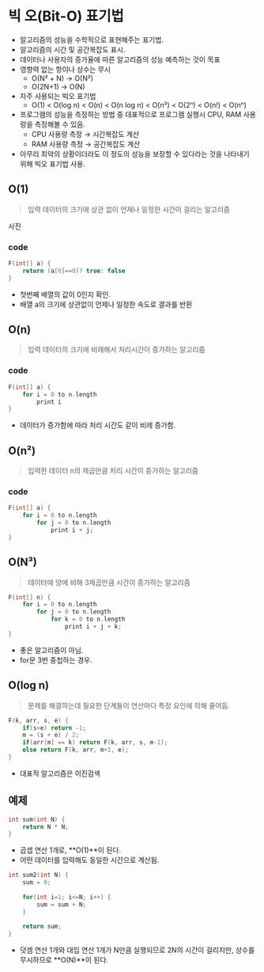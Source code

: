 # 빅 오(Bit-O) 표기법

- 알고리즘의 성능을 수학적으로 표현해주는 표기법. 
- 알고리즘의 시간 및 공간복잡도 표시.
- 데이터나 사용자의 증가율에 따른 알고리즘의 성능 예측하는 것이 목표
- 영향력 없는 항이나 상수는 무시
  - O(N² + N) → O(N²)
  - O(2N+1) → O(N)
- 자주 사용되는 빅오 표기법
  - O(1) < O(log n) < O(n) < O(n log n) < O(n²) < O(2ⁿ) < O(n!) < O(nⁿ)
- 프로그램의 성능을 측정하는 방법 중 대표적으로 프로그램 실행시 CPU, RAM 사용량을 측정해볼 수 있음.
  - CPU 사용량 측정 → 시간복잡도 계산
  - RAM 사용량 측정 → 공간복잡도 계산
- 아무리 최악의 상황이더라도 이 정도의 성능을 보장할 수 있다라는 것을 나타내기 위해 빅오 표기법 사용.



## O(1)

> 입력 데이터의 크기에 상관 없이 언제나 일정한 시간이 걸리는 알고리즘

사진

### code

```c
F(int[] a) {
    return (a[0]==0)? true: false
}
```

- 첫번째 배열의 값이 0인지 확인.
- 배열 a의 크기에 상관없이 언제나 일정한 속도로 결과를 반환



## O(n)

> 입력 데이터의 크기에 비례해서 처리시간이 증가하는 알고리즘



### code

```c
F(int[] a) {
    for i = 0 to n.length
    	print i
}
```

- 데이터가 증가함에 따라 처리 시간도 같이 비례 증가함.



## O(n²)

> 입력한 데이터 n의 제곱만큼 처리 시간이 증가하는 알고리즘

### code

```c
F(int[] a) {
    for i = 0 to n.length
    	for j = 0 to n.length
    		print i + j;
}
```



## O(N³)

> 데이터에 양에 비해 3제곱만큼 시간이 증가하는 알고리즘

```c
F(int[] n) {
    for i = 0 to n.length
    	for j = 0 to n.length
    		for k = 0 to n.length
    			print i + j + k;
}
```

- 좋은 알고리즘이 아님.
- for문 3번 중첩하는 경우.



## O(log n)

> 문제를 해결하는데 필요한 단계들이 연산마다 특정 요인에 의해 줄어듬.

```c
F(k, arr, s, e) {
    if(s>e) return -1;
    m = (s + e) / 2;
    if(arr[m] == k) return F(k, arr, s, m-1);
    else return F(k, arr, m+1, e);
}
```

- 대표적 알고리즘은 이진검색



## 예제

```c
int sum(int N) {
    return N * N;
}
```

- 곱셉 연산 1개로, **O(1)**이 된다.
- 어떤 데이터를 입력해도 동일한 시간으로 계산됨.



```c
int sum2(int N) {
	sum = 0;
	
	for(int i=1; i<=N; i++) {
        sum = sum + N;
	}
	
	return sum;
}
```

- 덧셈 연산 1개와 대입 연산 1개가 N만큼 실행되므로 2N의 시간이 걸리지만, 상수를 무시하므로 **O(N)**이 된다.
